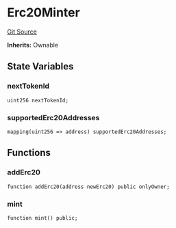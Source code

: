 # Erc20Minter
[Git Source](https://github.com/bob-collective/bob/blob/b2d54e5c3996ef2181be170d263691c7d860e253/src/faucet/Erc20Minter.sol)

**Inherits:**
Ownable


## State Variables
### nextTokenId

```solidity
uint256 nextTokenId;
```


### supportedErc20Addresses

```solidity
mapping(uint256 => address) supportedErc20Addresses;
```


## Functions
### addErc20


```solidity
function addErc20(address newErc20) public onlyOwner;
```

### mint


```solidity
function mint() public;
```

